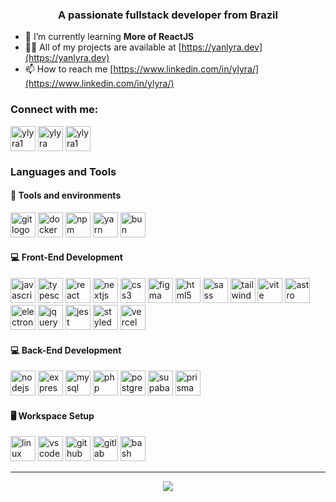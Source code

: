 <h3 align="center">A passionate fullstack developer from Brazil</h3>

- 🌱 I’m currently learning **More of ReactJS**
- 👨‍💻 All of my projects are available at [https://yanlyra.dev](https://yanlyra.dev)
- 📫 How to reach me [https://www.linkedin.com/in/ylyra/](https://www.linkedin.com/in/ylyra/)

<h3 align="left">Connect with me:</h3>
<div align="left">
  <a href="https://twitter.com/ylyra1" target="blank"><img align="center" src="https://skillicons.dev/icons?i=twitter" alt="ylyra1" height="40" /></a>
  <a href="https://linkedin.com/in/ylyra" target="blank"><img align="center" src="https://skillicons.dev/icons?i=linkedin" alt="ylyra" height="40" /></a>
  <a href="https://instagram.com/ylyra1" target="blank"><img align="center" src="https://skillicons.dev/icons?i=instagram" alt="ylyra1" height="40" /></a>
</div>

### Languages and Tools

#### :wrench: Tools and environments

<div>
  <img src="https://skillicons.dev/icons?i=git" height="40" alt="git logo"  />
  <img src="https://skillicons.dev/icons?i=docker" height="40" alt="docker logo"  />
  <img src="https://skillicons.dev/icons?i=npm" height="40" alt="npm logo"  />
  <img src="https://skillicons.dev/icons?i=yarn" height="40" alt="yarn logo"  />
  <img src="https://skillicons.dev/icons?i=bun" height="40" alt="bun logo"  />
</div>

#### :computer: Front-End Development

<div>
  <img src="https://skillicons.dev/icons?i=js" height="40" alt="javascript logo"  />
  <img src="https://skillicons.dev/icons?i=ts" height="40" alt="typescript logo"  />
  <img src="https://skillicons.dev/icons?i=react" height="40" alt="react logo"  />
  <img src="https://skillicons.dev/icons?i=nextjs" height="40" alt="nextjs logo"  />
  <img src="https://skillicons.dev/icons?i=css" height="40" alt="css3 logo"  />
  <img src="https://skillicons.dev/icons?i=figma" height="40" alt="figma logo"  />
  <img src="https://skillicons.dev/icons?i=html" height="40" alt="html5 logo"  />
  <img src="https://skillicons.dev/icons?i=sass" height="40" alt="sass logo"  />
  <img src="https://skillicons.dev/icons?i=tailwind" height="40" alt="tailwindcss logo"  />
  <img src="https://skillicons.dev/icons?i=vite" height="40" alt="vite logo"  />
  <img src="https://skillicons.dev/icons?i=astro" height="40" alt="astro logo"  />
  <img src="https://skillicons.dev/icons?i=electron" height="40" alt="electron logo"  />
  <img src="https://skillicons.dev/icons?i=jquery" height="40" alt="jquery logo"  />
  <img src="https://skillicons.dev/icons?i=jest" height="40" alt="jest logo"  />
  <img src="https://skillicons.dev/icons?i=styledcomponents" height="40" alt="styledcomponents logo"  />
  <img src="https://skillicons.dev/icons?i=vercel" height="40" alt="vercel logo"  />
</div>

#### :computer: Back-End Development

<div>
  <img src="https://skillicons.dev/icons?i=nodejs" height="40" alt="nodejs logo"  />
  <img src="https://skillicons.dev/icons?i=express" height="40" alt="express logo"  />
  <img src="https://skillicons.dev/icons?i=mysql" height="40" alt="mysql logo"  />
  <img src="https://skillicons.dev/icons?i=php" height="40" alt="php logo"  />
  <img src="https://skillicons.dev/icons?i=postgres" height="40" alt="postgresql logo"  />
  <img src="https://skillicons.dev/icons?i=supabase" height="40" alt="supabase logo"  />
  <img src="https://skillicons.dev/icons?i=prisma" height="40" alt="prisma logo"  />
</div>

#### 🖥️ Workspace Setup

<div>
  <img src="https://skillicons.dev/icons?i=linux" height="40" alt="linux logo"  />
  <img src="https://skillicons.dev/icons?i=vscode" height="40" alt="vscode logo"  />
  <img src="https://skillicons.dev/icons?i=github" height="40" alt="github logo"  />
  <img src="https://skillicons.dev/icons?i=gitlab" height="40" alt="gitlab logo"  />
  <img src="https://skillicons.dev/icons?i=bash" height="40" alt="bash logo"  />
</div>

_____

<p align="center">
<a align="center"><img src="https://github-readme-stats.vercel.app/api/top-langs?username=ylyra&show_icons=true&hide_border=true&count_private=true&theme=vision-friendly-dark&title_color=7159c1&icon_color=7159c1&layout=compact" /></a>
</p> 
 
<!-- <p align="center"> -->
<!-- <a><img src="https://github-readme-stats.vercel.app/api?username=ylyra&show_icons=true&hide_border=true&count_private=true&theme=vision-friendly-dark&title_color=7159c1&icon_color=7159c1&hide=stars,issues" /></a> -->
<!-- </p> -->
